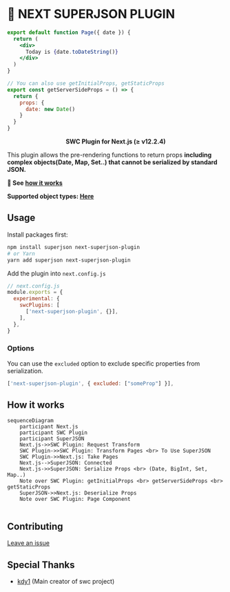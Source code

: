 # 🔌 NEXT SUPERJSON PLUGIN

```jsx
export default function Page({ date }) {
  return (
    <div>
      Today is {date.toDateString()}
    </div>
  )
}

// You can also use getInitialProps, getStaticProps
export const getServerSideProps = () => {
  return {
    props: {
      date: new Date()
    }
  }
}
```

<p align="middle">
<strong> SWC Plugin for Next.js (≥ v12.2.4)</strong>
</p>

This plugin allows the pre-rendering functions to return props **including complex objects(Date, Map, Set..) that cannot be serialized by standard JSON.**

**👀 See [how it works](#how-it-works)**

**Supported object types: [Here](https://github.com/blitz-js/superjson#parse)**

## Usage

Install packages first:

```sh
npm install superjson next-superjson-plugin
# or Yarn
yarn add superjson next-superjson-plugin
```

Add the plugin into `next.config.js`

```js
// next.config.js
module.exports = {
  experimental: {
    swcPlugins: [
      ['next-superjson-plugin', {}],
    ],
  },
}
```

### Options
You can use the `excluded` option to exclude specific properties from serialization.
```js
['next-superjson-plugin', { excluded: ["someProp"] }],
```

## How it works

```mermaid
sequenceDiagram
    participant Next.js
    participant SWC Plugin
    participant SuperJSON
    Next.js->>SWC Plugin: Request Transform
    SWC Plugin->>SWC Plugin: Transform Pages <br> To Use SuperJSON
    SWC Plugin->>Next.js: Take Pages
    Next.js-->SuperJSON: Connected
    Next.js->>SuperJSON: Serialize Props <br> (Date, BigInt, Set, Map..)
    Note over SWC Plugin: getInitialProps <br> getServerSideProps <br> getStaticProps
    SuperJSON->>Next.js: Deserialize Props
    Note over SWC Plugin: Page Component
    
```

## Contributing

[Leave an issue](https://github.com/orionmiz/next-superjson-plugin/issues)

## Special Thanks
- [kdy1](https://github.com/kdy1) (Main creator of swc project)